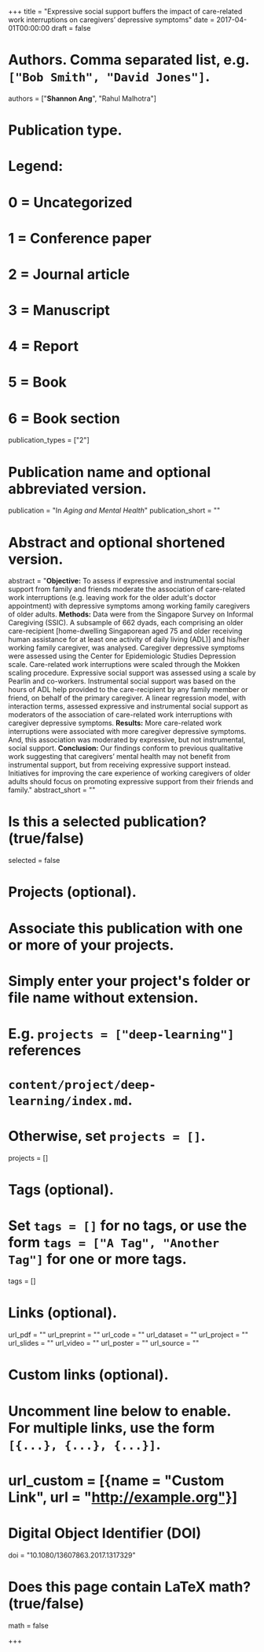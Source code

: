 +++
title = "Expressive social support buffers the impact of care-related work interruptions on caregivers’ depressive symptoms"
date = 2017-04-01T00:00:00
draft = false

# Authors. Comma separated list, e.g. `["Bob Smith", "David Jones"]`.
authors = ["**Shannon Ang**", "Rahul Malhotra"]

# Publication type.
# Legend:
# 0 = Uncategorized
# 1 = Conference paper
# 2 = Journal article
# 3 = Manuscript
# 4 = Report
# 5 = Book
# 6 = Book section
publication_types = ["2"]

# Publication name and optional abbreviated version.
publication = "In *Aging and Mental Health*"
publication_short = ""

# Abstract and optional shortened version.
abstract = "**Objective:** To assess if expressive and instrumental social support from family and friends moderate the association of care-related work interruptions (e.g. leaving work for the older adult's doctor appointment) with depressive symptoms among working family caregivers of older adults. **Methods:** Data were from the Singapore Survey on Informal Caregiving (SSIC). A subsample of 662 dyads, each comprising an older care-recipient [home-dwelling Singaporean aged 75 and older receiving human assistance for at least one activity of daily living (ADL)] and his/her working family caregiver, was analysed. Caregiver depressive symptoms were assessed using the Center for Epidemiologic Studies Depression scale. Care-related work interruptions were scaled through the Mokken scaling procedure. Expressive social support was assessed using a scale by Pearlin and co-workers. Instrumental social support was based on the hours of ADL help provided to the care-recipient by any family member or friend, on behalf of the primary caregiver. A linear regression model, with interaction terms, assessed expressive and instrumental social support as moderators of the association of care-related work interruptions with caregiver depressive symptoms. **Results:** More care-related work interruptions were associated with more caregiver depressive symptoms. And, this association was moderated by expressive, but not instrumental, social support. **Conclusion:** Our findings conform to previous qualitative work suggesting that caregivers’ mental health may not benefit from instrumental support, but from receiving expressive support instead. Initiatives for improving the care experience of working caregivers of older adults should focus on promoting expressive support from their friends and family."
abstract_short = ""

# Is this a selected publication? (true/false)
selected = false

# Projects (optional).
#   Associate this publication with one or more of your projects.
#   Simply enter your project's folder or file name without extension.
#   E.g. `projects = ["deep-learning"]` references 
#   `content/project/deep-learning/index.md`.
#   Otherwise, set `projects = []`.
projects = []

# Tags (optional).
#   Set `tags = []` for no tags, or use the form `tags = ["A Tag", "Another Tag"]` for one or more tags.
tags = []

# Links (optional).
url_pdf = ""
url_preprint = ""
url_code = ""
url_dataset = ""
url_project = ""
url_slides = ""
url_video = ""
url_poster = ""
url_source = ""

# Custom links (optional).
#   Uncomment line below to enable. For multiple links, use the form `[{...}, {...}, {...}]`.
# url_custom = [{name = "Custom Link", url = "http://example.org"}]

# Digital Object Identifier (DOI)
doi = "10.1080/13607863.2017.1317329"

# Does this page contain LaTeX math? (true/false)
math = false

+++
